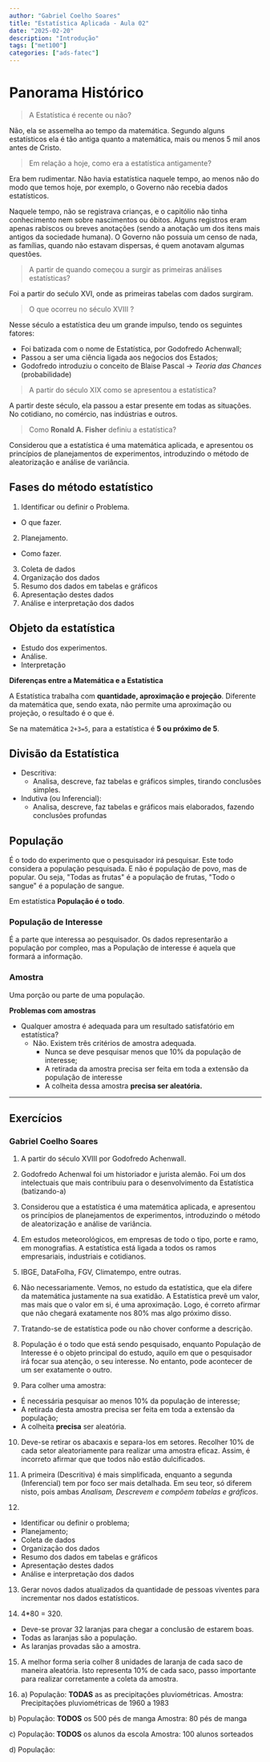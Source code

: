 ```yaml
---
author: "Gabriel Coelho Soares"
title: "Estatística Aplicada - Aula 02"
date: "2025-02-20"
description: "Introdução"
tags: ["met100"]
categories: ["ads-fatec"]
---
```


# Panorama Histórico

> A Estatística é recente ou não?

Não, ela se assemelha ao tempo da matemática.
Segundo alguns estatísticos ela é tão antiga quanto a matemática,
mais ou menos 5 mil anos antes de Cristo.

> Em relação a hoje, como era a estatística antigamente?

Era bem rudimentar. Não havia estatística naquele tempo, ao menos
não do modo que temos hoje, por exemplo, o Governo não recebia dados estatísticos.

Naquele tempo, não se registrava crianças, e o capitólio não tinha conhecimento nem
sobre nascimentos ou óbitos. Alguns registros eram apenas rabiscos ou breves
anotações (sendo a anotação um dos itens mais antigos da sociedade humana). O
Governo não possuia um censo de nada, as famílias, quando não estavam dispersas,
é quem anotavam algumas questões.

> A partir de quando começou a surgir as primeiras análises estatísticas?

Foi a partir do sećulo XVI, onde as primeiras tabelas com dados surgiram.

> O que ocorreu no século XVIII ?

Nesse século a estatística deu um grande impulso, tendo os seguintes fatores:

- Foi batizada com o nome de Estatística, por Godofredo Achenwall;
- Passou a ser uma ciência ligada aos neǵocios dos Estados;
- Godofredo introduziu o conceito de Blaise Pascal -> *Teoria das Chances*
(probabilidade)

> A partir do século XIX como se apresentou a estatística?

A partir deste século, ela passou a estar presente em todas as situações.
No cotidiano, no comércio, nas indústrias e outros.

> Como **Ronald A. Fisher** definiu a estatística?

Considerou que a estatística é uma matemática aplicada, e apresentou
os princípios de planejamentos de experimentos, introduzindo o método de
aleatorização e análise de variância.

## Fases do método estatístico

1. Identificar ou definir o Problema.

- O que fazer.

2. Planejamento.

- Como fazer.

3. Coleta de dados
4. Organização dos dados
5. Resumo dos dados em tabelas e gráficos
6. Apresentação destes dados
7. Análise e interpretação dos dados

## Objeto da estatística

- Estudo dos experimentos.
- Análise.
- Interpretação

**Diferenças entre a Matemática e a Estatística**

A Estatística trabalha com **quantidade, aproximação e projeção**. Diferente da matemática
que, sendo exata, não permite uma aproximação ou projeção, o resultado é o que é.

Se na matemática `2+3=5`, para a estatística é **5 ou próximo de 5**.

## Divisão da Estatística

- Descritiva:
  - Analisa, descreve, faz tabelas e gráficos simples, tirando conclusões simples.
- Indutiva (ou Inferencial):
  - Analisa, descreve, faz tabelas e gráficos mais elaborados, fazendo
  conclusões profundas

## População

É o todo do experimento que o pesquisador irá pesquisar. Este todo
considera a população pesquisada. E não é população de povo, mas de popular.
Ou seja, "Todas as frutas" é a população de frutas, "Todo o sangue" é a
população de sangue.

Em estatística **População é o todo**.

### População de Interesse

É a parte que interessa ao pesquisador. Os dados representarão a população
por compleo, mas a População de interesse é aquela que formará a informação.

### Amostra

Uma porção ou parte de uma população.

**Problemas com amostras**

- Qualquer amostra é adequada para um resultado satisfatório em estatística?
  - Não. Existem três critérios de amostra adequada.
    - Nunca se deve pesquisar menos que 10% da população de interesse;
    - A retirada da amostra precisa ser feita em toda a extensão da
    população de interesse
    - A colheita dessa amostra **precisa ser aleatória.**

----------

## Exercícios

### Gabriel Coelho Soares

1. A partir do século XVIII por Godofredo Achenwall.

2. Godofredo Achenwal foi um historiador e jurista alemão.
Foi um dos intelectuais que mais contribuiu para o
desenvolvimento da Estatística (batizando-a)

3. Considerou que a estatística é uma matemática aplicada, e apresentou
os princípios de planejamentos de experimentos, introduzindo o método de
aleatorização e análise de variância.

4. Em estudos meteorológicos, em empresas de todo o tipo, porte e ramo, em monografias. A estatística está ligada a todos os ramos empresariais, industriais e cotidianos.

5. IBGE, DataFolha, FGV, Climatempo, entre outras.

6. Não necessariamente. Vemos, no estudo da estatística, que ela difere
da matemática justamente na sua exatidão. A Estatística prevê um valor,
mas mais que o valor em si, é uma aproximação. Logo, é correto afirmar
que não chegará exatamente nos 80% mas algo próximo disso.

7. Tratando-se de estatística pode ou não chover conforme a descrição.

8. População é o todo que está sendo pesquisado, enquanto População de Interesse é o objeto principal do estudo, aquilo em que o pesquisador irá focar sua atenção, o seu interesse. No entanto, pode acontecer de um ser exatamente o outro.

9. Para colher uma amostra:

- É necessária pesquisar ao menos 10% da população de interesse;
- A retirada desta amostra precisa ser feita em toda a extensão da população;
- A colheita **precisa** ser aleatória.

10. Deve-se retirar os abacaxis e separa-los em setores. Recolher 10% de
cada setor aleatoriamente para realizar uma amostra eficaz. Assim, é incorreto afirmar que que todos não estão dulcificados.

11. A primeira (Descritiva) é mais simplificada, enquanto a segunda (Inferencial) tem por foco ser mais detalhada. Em seu teor, só diferem nisto, pois ambas *Analisam, Descrevem e compõem tabelas e gráficos*.

12.

- Identificar ou definir o problema;
- Planejamento;
- Coleta de dados
- Organização dos dados
- Resumo dos dados em tabelas e gráficos
- Apresentação destes dados
- Análise e interpretação dos dados

13. Gerar novos dados atualizados da quantidade de pessoas viventes para incrementar nos dados estatísticos.

14. 4*80 = 320.

- Deve-se provar 32 laranjas para chegar a conclusão de estarem boas.
- Todas as laranjas são a população.
- As laranjas provadas são a amostra.

15. A melhor forma seria colher 8 unidades de laranja de cada saco de maneira aleatória. Isto representa 10% de cada saco, passo importante para realizar corretamente a coleta da amostra.

16. a) População: **TODAS** as as precipitações pluviométricas.
Amostra: Precipitações pluviométricas de 1960 a 1983

b) População: **TODOS** os 500 pés de manga
Amostra: 80 pés de manga

c) População: **TODOS** os alunos da escola
Amostra: 100 alunos sorteados

d) População:
